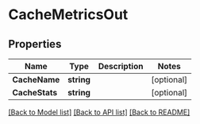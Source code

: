 # CacheMetricsOut

## Properties
Name | Type | Description | Notes
------------ | ------------- | ------------- | -------------
**CacheName** | **string** |  | [optional] 
**CacheStats** | **string** |  | [optional] 

[[Back to Model list]](../README.md#documentation-for-models) [[Back to API list]](../README.md#documentation-for-api-endpoints) [[Back to README]](../README.md)


